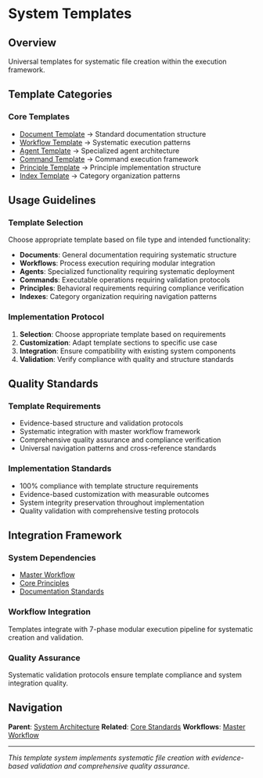 # System Templates

## Overview
Universal templates for systematic file creation within the execution framework.

## Template Categories

### Core Templates
- [Document Template](document-template.md) → Standard documentation structure
- [Workflow Template](workflow-template.md) → Systematic execution patterns
- [Agent Template](agent-template.md) → Specialized agent architecture
- [Command Template](command-template.md) → Command execution framework
- [Principle Template](principle-template.md) → Principle implementation structure
- [Index Template](index-template.md) → Category organization patterns

## Usage Guidelines

### Template Selection
Choose appropriate template based on file type and intended functionality:
- **Documents**: General documentation requiring systematic structure
- **Workflows**: Process execution requiring modular integration
- **Agents**: Specialized functionality requiring systematic deployment
- **Commands**: Executable operations requiring validation protocols
- **Principles**: Behavioral requirements requiring compliance verification
- **Indexes**: Category organization requiring navigation patterns

### Implementation Protocol
1. **Selection**: Choose appropriate template based on requirements
2. **Customization**: Adapt template sections to specific use case
3. **Integration**: Ensure compatibility with existing system components
4. **Validation**: Verify compliance with quality and structure standards

## Quality Standards

### Template Requirements
- Evidence-based structure and validation protocols
- Systematic integration with master workflow framework
- Comprehensive quality assurance and compliance verification
- Universal navigation patterns and cross-reference standards

### Implementation Standards
- 100% compliance with template structure requirements
- Evidence-based customization with measurable outcomes
- System integrity preservation throughout implementation
- Quality validation with comprehensive testing protocols

## Integration Framework

### System Dependencies
- [Master Workflow](../workflows/modular/master-workflow.md)
- [Core Principles](../core/principles/core-principles.md)
- [Documentation Standards](../core/documentation-standards.md)

### Workflow Integration
Templates integrate with 7-phase modular execution pipeline for systematic creation and validation.

### Quality Assurance
Systematic validation protocols ensure template compliance and system integration quality.

## Navigation

**Parent**: [System Architecture](../index.md)
**Related**: [Core Standards](../core/standards/)
**Workflows**: [Master Workflow](../workflows/modular/master-workflow.md)

---

*This template system implements systematic file creation with evidence-based validation and comprehensive quality assurance.*